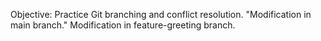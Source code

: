 Objective: Practice Git branching and conflict resolution.
"Modification in main branch."
Modification in feature-greeting branch.
